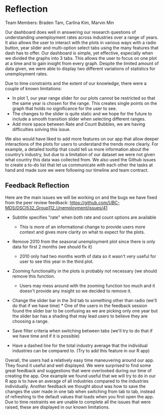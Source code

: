Reflection
================

Team Members: Braden Tam, Carlina Kim, Marvin Min


Our dashboard does well in answering our research questions of understanding unemployment rates across industries over a range of years. It also allows the user to interact with the plots in various ways with a radio button, year slider and multi-option select tabs using the many features that dash has to offer. Our dashboard is simple, yet effective, especially when we divided the graphs into 3 tabs. This allows the user to focus on one plot at a time and to gain insight from every graph. Despite the limited amount of data given, we were able to display two different variations of statistics for unemployment rates. 

Due to time constraints and the extent of our knowledge, there were a couple of known limitations:

- In plot 1, our year range slider for our plots cannot be restricted so that the same year is chosen for the range. This creates single points on the graph that holds no significance for the user to see.
- The changes to the slider is quite static and we hope for the future to include a smooth transition slider when selecting different ranges. 
- Add more space between Rate and Count Bubbles, we are having difficulties solving this issue.

We also would have liked to add more features on our app that allow deeper interactions of the plots for users to understand the trends more clearly. For example, a detailed tooltip that could tell us more information about the country’s industry, but due to a limitation of our dataset we were not given what country this data was collected from. We also used the Github issues to create a to-do list that let us communicate with each other the tasks at hand and made sure we were following our timeline and team contract.

## Feedback Reflection

Here are the main issues we will be working on and the bugs we have fixed from the peer review feedback:  https://github.com/UBC-MDS/DSCI532_Group112_Unemployment/issues/41 

* Subtitle specifies "rate" when both rate and count options are available 
  * This is more of an informational change to provide users more context and gives more clarity on what to expect for the plots. 
      
* Remove 2010 from the seasonal unemployment plot since there is only data for first 2 months (we should fix it)
  * 2010 only had two months worth of data so it wasn't very useful for user to see this year in the third plot. 
      
* Zooming functionality in the plots is probably not necessary (we should remove this function.
  * Users may mess around with the zooming function too much and it doesn't provide any insight so we decided to remove it. 
      
* Change the slider bar in the 3rd tab to something other than radio (we'll do that if we have time)
      * One of the users in the feedback session found the slider bar to be confusing as we are picking only one year but the slider bar has a shading that may lead users to believe they are choosing a range. 

* Save filter criteria when switching between tabs (we'll try to do that if we have time and if it is possible)

* Have a dashed line for the total industry average that the individual industries can be compared to. (Try to add this feature in our R app)

Overall, the users had a relatively easy time maneuvering around our app. They found it useful and well displayed. We were surprised to find some great feedback and suggestions that were overlooked during our time of creating the app. One example we found useful that we will try to do in our R app is to have an average of all industries compared to the industries individually. Another feedback we thought about was how to save the changes the user made in one tab when switching from tab to tab, instead of refreshing to the default values that loads when you first open the app. Due to time restraints we are unable to complete all the issues that were raised, these are displayed in our known limitations. 

